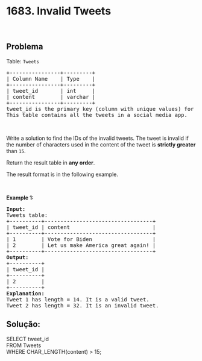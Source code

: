 <h1>1683. Invalid Tweets</h1>
&nbsp;
<h2>Problema</h2>
<div class="xFUwe" data-track-load="description_content">
<div class="xFUwe" data-track-load="description_content">
<div class="xFUwe" data-track-load="description_content">

Table: <code>Tweets</code>
<pre>+----------------+---------+
| Column Name    | Type    |
+----------------+---------+
| tweet_id       | int     |
| content        | varchar |
+----------------+---------+
tweet_id is the primary key (column with unique values) for this table.
This table contains all the tweets in a social media app.
</pre>
&nbsp;

Write a solution to find the IDs of the invalid tweets. The tweet is invalid if the number of characters used in the content of the tweet is <strong>strictly greater</strong> than <code>15</code>.

Return the result table in <strong>any order</strong>.

The result format is in the following example.

&nbsp;

<strong class="example">Example 1:</strong>
<pre><strong>Input:</strong> 
Tweets table:
+----------+----------------------------------+
| tweet_id | content                          |
+----------+----------------------------------+
| 1        | Vote for Biden                   |
| 2        | Let us make America great again! |
+----------+----------------------------------+
<strong>Output:</strong> 
+----------+
| tweet_id |
+----------+
| 2        |
+----------+
<strong>Explanation:</strong> 
Tweet 1 has length = 14. It is a valid tweet.
Tweet 2 has length = 32. It is an invalid tweet.
</pre>
</div>
</div>
</div>
<h2>Solução:</h2>
<div>
<div>
<div>
<div>
<div>
<div></div>
</div>
</div>
</div>
</div>
</div>
<div>
<div>
<div>
<div>
<div>SELECT tweet_id</div>
<div>FROM Tweets</div>
<div>WHERE CHAR_LENGTH(content) &gt; 15;</div>
</div>
</div>
